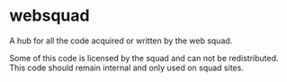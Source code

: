# websquad
A hub for all the code acquired or written by the web squad.

Some of this code is licensed by the squad and can not be redistributed. This code should remain internal and only used on squad sites.
